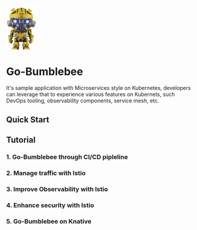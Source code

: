 <img src="./docs/anything.jpg" alt="bumblebee" width="80">

# Go-Bumblebee

It's sample application with Microservices style on Kubernetes, developers can leverage that to experience various features on Kubernets, such DevOps tooling, observability components, service mesh, etc. 




## Quick Start

## Tutorial

### 1. Go-Bumblebee through CI/CD pipleline

### 2. Manage traffic with Istio

### 3. Improve Observability with Istio

### 4. Enhance security with Istio

### 5. Go-Bumblebee on Knative

